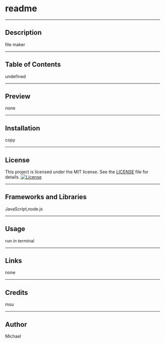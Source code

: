 
  # readme
  <hr>

  ## Description
  file maker
  <hr>

  ## Table of Contents
  undefined
  <hr>

  ## Preview
   none
   <hr>

  ## Installation
   copy
   <hr>

   ## License

This project is licensed under the MIT license. See the [LICENSE](LICENSE) file for details.
   [![License](https://img.shields.io/badge/License-MIT-blue.svg)](LICENSE)
   
   <hr>

  ## Frameworks and Libraries
   JavaScript,node.js
   <hr>

  ## Usage
  run in terminal
  <hr>

  ## Links
  none
  <hr>

  ## Credits
   msu
   <hr>

  ## Author
   Michael

